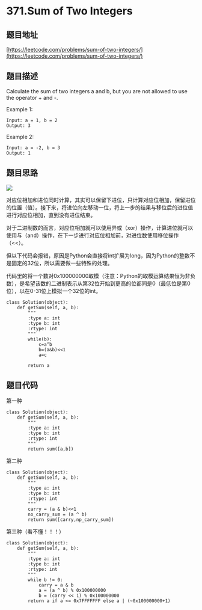 371.Sum of Two Integers
========================

题目地址
--------
[https://leetcode.com/problems/sum-of-two-integers/](https://leetcode.com/problems/sum-of-two-integers/)

题目描述
-------
Calculate the sum of two integers a and b, but you are not allowed to use the operator + and -.

Example 1:
```
Input: a = 1, b = 2
Output: 3
```
Example 2:
```
Input: a = -2, b = 3
Output: 1
```

题目思路
--------

![](https://images2015.cnblogs.com/blog/920491/201607/920491-20160712110859998-340357180.png)

对应位相加和进位同时计算，其实可以保留下进位，只计算对应位相加，保留进位的位置（值）。接下来，将进位向左移动一位，将上一步的结果与移位后的进位值进行对应位相加，直到没有进位结束。

 对于二进制数的而言，对应位相加就可以使用异或（xor）操作，计算进位就可以使用与（and）操作，在下一步进行对应位相加前，对进位数使用移位操作（<<）。
 
 但以下代码会报错，原因是Python会直接将int扩展为long，因为Python的整数不是固定的32位，所以需要做一些特殊的处理。
 
代码里的将一个数对0x100000000取模（注意：Python的取模运算结果恒为非负数），是希望该数的二进制表示从第32位开始到更高的位都同是0（最低位是第0位），以在0-31位上模拟一个32位的int。

```
class Solution(object):
    def getSum(self, a, b):
        """
        :type a: int
        :type b: int
        :rtype: int
        """
        while(b):
            c=a^b
            b=(a&b)<<1
            a=c
        
        return a
```

题目代码
-------
第一种
```
class Solution(object):
    def getSum(self, a, b):
        """
        :type a: int
        :type b: int
        :rtype: int
        """
        return sum([a,b])
```

第二种
```
class Solution(object):
    def getSum(self, a, b):
        """
        :type a: int
        :type b: int
        :rtype: int
        """
        carry = (a & b)<<1
        no_carry_sum = (a ^ b) 
        return sum([carry,np_carry_sum])
```

第三种（看不懂！！！）
```
class Solution(object):
    def getSum(self, a, b):
        """
        :type a: int
        :type b: int
        :rtype: int
        """
        while b != 0:
            carry = a & b
            a = (a ^ b) % 0x100000000
            b = (carry << 1) % 0x100000000
        return a if a <= 0x7FFFFFFF else a | (~0x100000000+1)
```
